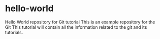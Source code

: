 # hello-world
Hello World repository for Git tutorial
This is an example repository for the Git 
This tutorial will contain all the information related to the git and its tutorials.

